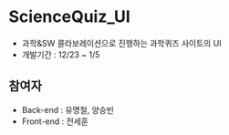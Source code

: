 # ScienceQuiz_UI
- 과학&amp;SW 콜라보레이션으로 진행하는 과학퀴즈 사이트의 UI 
- 개발기간 : 12/23 ~ 1/5
## 참여자
- Back-end : 유명철, 양승빈
- Front-end : 전세훈

